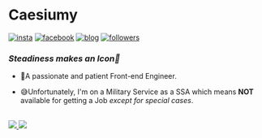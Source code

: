 # Caesiumy
[![insta](https://img.shields.io/badge/Instagram-ff69b4?style=for-the-badge&logo=instagram&logoColor=white&link=https://www.instagram.com/caesium_y/)](https://www.instagram.com/caesium_y/)
[![facebook](https://img.shields.io/badge/-Facebook-1877f2?style=for-the-badge&logo=facebook&logoColor=white&link=https://www.facebook.com/mn0658/)](https://www.facebook.com/mn0658/)
[![blog](https://img.shields.io/badge/github-blog-000000?style=for-the-badge&logo=github&logoColor=white&link=https://caesiumy.github.io/)](https://caesiumy.github.io/)
[![followers](https://img.shields.io/github/followers/caesiumy?style=for-the-badge&logo=github&link=https://github.com/CaesiumY)](https://github.com/CaesiumY)

### *Steadiness makes an Icon🌠*
- 🛴A passionate and patient Front-end Engineer.
  
- 😅Unfortunately, I'm on a Military Service as a SSA which means **NOT** available for getting a Job *except for special cases*.
<!-- 
![Top Langs](https://github-readme-stats.vercel.app/api/top-langs/?username=caesiumy&layout=compact)

![caesiumy's github stats](https://github-readme-stats.vercel.app/api?username=caesiumy&show_icons=true&theme=vue) -->

<br>

<a href="https://github-readme-stats.vercel.app/api/top-langs/?username=caesiumy&layout=compact">
  <img align="" src="https://github-readme-stats.vercel.app/api/top-langs/?username=caesiumy&layout=compact" />
</a> <a href="https://github-readme-stats.vercel.app/api?username=caesiumy&show_icons=true&theme=vue&count_private=true&hide=contribs">
  <img align="" src="https://github-readme-stats.vercel.app/api?username=caesiumy&show_icons=true&theme=vue&count_private=true&hide=contribs&hide_border=true" />
</a>
